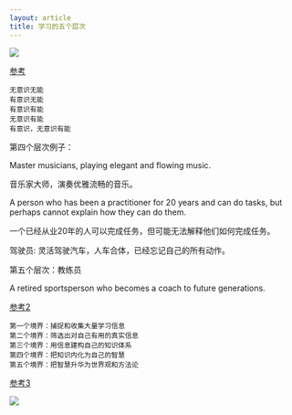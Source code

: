 ```yaml
---
layout: article
title: 学习的五个层次
---
```


![](/images/level-of-learning.jpg)


[参考](https://helpfulprofessor.com/stages-of-learning/)


```
无意识无能
有意识无能
有意识有能
无意识有能
有意识，无意识有能
```

第四个层次例子：


Master musicians, playing elegant and flowing music.

音乐家大师，演奏优雅流畅的音乐。


A person who has been a practitioner for 20 years and can do tasks, but perhaps cannot explain how they can do them.

一个已经从业20年的人可以完成任务，但可能无法解释他们如何完成任务。


驾驶员: 灵活驾驶汽车，人车合体，已经忘记自己的所有动作。


第五个层次：教练员

A retired sportsperson who becomes a coach to future generations.



[参考2](https://www.cnblogs.com/luoahong/p/7203905.html)


```
第一个境界：捕捉和收集大量学习信息
第二个境界：筛选出对自己有用的真实信息
第三个境界：用信息建构自己的知识体系
第四个境界：把知识内化为自己的智慧
第五个境界：把智慧升华为世界观和方法论
```


[参考3](https://medium.com/datadriveninvestor/known-knowns-unknown-knowns-and-unknown-unknowns-b35013fb350d)

![](/images/knowns.png)


